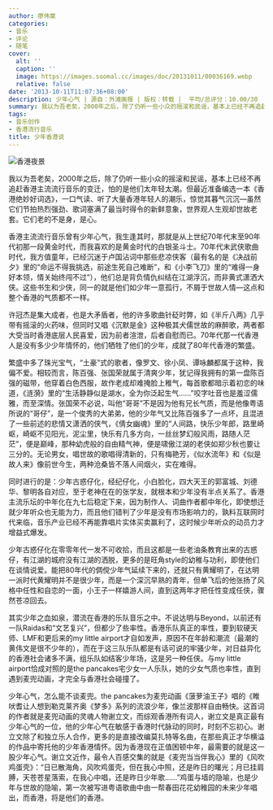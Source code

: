 ```yaml
---
author: 廖伟棠
categories:
- 音乐
- 评论
- 随笔
cover:
  alt: ''
  caption: ''
  image: https://images.soomal.cc/images/doc/20131011/00036169.webp
  relative: false
date: '2013-10-11T11:07:36+08:00'
description: 少年心气 | 源自：外滩画报 | 版权：转载 |  平均/总评分：10.00/30
summary: 我以为吾老矣，2000年之后，除了仍听一些小众的摇滚和民谣，基本上已经不再追赶香港主流流行音乐的变迁，怕的是他们太年轻太潮。但最近准备编选一本《香港绝妙好词选》，一口气读、听了大量香港年轻人的潮乐，惊觉其暮气沉沉―虽然它们节拍热烈强劲、歌词塞满了最当时得令的新鲜意象，世界观人生观却世故老套。它们老的不是身，是心……
tags:
- 音乐创作
- 香港流行音乐
title: 少年香港说
---
```


![香港夜景](https://images.soomal.cc/images/doc/20131011/00036169.webp)





我以为吾老矣，2000年之后，除了仍听一些小众的摇滚和民谣，基本上已经不再追赶香港主流流行音乐的变迁，怕的是他们太年轻太潮。但最近准备编选一本《香港绝妙好词选》，一口气读、听了大量香港年轻人的潮乐，惊觉其暮气沉沉―虽然它们节拍热烈强劲、歌词塞满了最当时得令的新鲜意象，世界观人生观却世故老套。它们老的不是身，是心。

香港主流流行音乐曾有少年心气，我生逢其时，那就是从上世纪70年代末至90年代初那一段黄金时代，而我喜欢的是黄金时代的白银圣斗士。70年代末武侠歌曲时代，我方值童年，已经沉迷于卢国沾词中那些悲凉侠客（最有名的是《决战前夕》里的“命运不得我挑选，前途生死自己难断”，和《小李飞刀》里的“难得一身好本领，情关始终闯不过”），他们总是背负情仇纠结在江湖浮沉，而非黄式潇洒大侠。这些书生和少侠，同一的就是他们如少年一意孤行，不屑于世故人情―这点和整个香港的气质都不一样。

许冠杰是集大成者，也是大矛盾者，他的许多歌曲针砭时弊，如《半斤八两》几乎带有摇滚的火药味，但同时又唱《沉默是金》这种极其犬儒世故的麻醉歌，两者都大受当时香港底层人民喜爱，因为前者渲泄，后者自慰而已。70年代那一代香港人是没有多少少年情怀的，他们牺牲了他们的少年，成就了80年代香港的繁盛。

繁盛中多了珠光宝气，“土豪”式的歌者，像罗文、徐小凤、谭咏麟都属于这种，我偏不爱。相较而言，陈百强、张国荣就属于清爽少年，犹记得我拥有的第一盘陈百强的磁带，他穿着白色西服，故作老成却难掩脸上稚气，每首歌都暗示着初恋的味道，《涟漪》里的“生活静静似是湖水，全为你泛起生气……”咬字吐音也是羞涩儒雅，而至深情。张国荣不必说，叫他“哥哥”不是因为他有兄长气质，而是他像粤语所说的“哥仔”，是一个俊秀的大弟弟，他的少年气又比陈百强多了一点坏，且混进了一些前述的悲情又潇洒的侠气，《倩女幽魂》里的“人间路，快乐少年郎，路里崎岖，崎岖不见阳光，泥尘里，快乐有几多方向，一丝丝梦幻般风雨，路随人茫茫”，便是巅峰，那种幼虎般的自由精气神，便是啸傲江湖的老侠如郑少秋也要让三分的。无论男女，唱世故的歌唱得清新的，只有梅艳芳，《似水流年》和《似是故人来》像前世今生，两种沧桑皆不落人间烟火，实在难得。

同时进行的是：少年古惑仔化，经纪仔化，小白脸化，四大天王的郭富城、刘德华、黎明各自对应，至于老神在在的张学友，就根本和少年没有半点关系了。香港主流乐坛的中年化在九七后稳定下来，因为制作人、词曲作者都中年化，即使想迁就少年听众也无能为力，而且他们错判了少年是没有市场影响力的，孰料互联网时代来临，音乐产业已经不再能靠唱片实体买卖赢利了，这时候少年听众的动员力才增益式爆发。

少年古惑仔化在零零年代一发不可收拾，而且这都是一些老油条教育出来的古惑仔，有江湖的城府没有江湖的洒脱，更多的是旺角style的幼稚与功利，即使他们在谈情说爱。能把80年代的倜傥少年气延续下来的，还就只有黄耀明了，在达明一派时代黄耀明并不是很少年，而是一个深沉早熟的青年，但单飞后的他张扬了风格中任性和自恋的一面，小王子一样嬉游人间，直到这两年才把任性变成任侠，骤然苍凉回去。

其实少年之血如泉，潜流在香港的乐队音乐之中。不说达明与Beyond，以前还有一队Raidas和“文艺复兴”，但都少了些率性。香港乐队真正的率性，要到软硬天师、LMF和更后来的my little airport才自如发声，原因不在年龄和潮流（最潮的黄伟文是很不少年的），而在于这三队乐队都是有话可说的牢骚少年，对日益异化的香港社会诸多不满，组乐队如结客少年场，这是另一种任侠。与my little airport恰成对照的是the pancakes宅少女一人乐队，她的少女气质也率性，直到遇到麦兜动画，才完全与香港社会碰撞了。

少年心气，怎么能不谈麦兜。the pancakes为麦兜动画《菠萝油王子》唱的《睢吠耆让人想到勒克莱齐奥《梦多》系列的流浪少年，像兰波那样自由畅快。这首词的作者就是麦兜动画的灵魂人物谢立文，而综观香港所有词人，谢立文是真正最有少年心气的一位，他的少年心气在敏感于香港时代脉动的同时，时刻不忘初心。谢立文除了和独立乐人合作，更多的是直接改编莫扎特等名曲，在那些真正才华横溢的作品中寄托他的少年香港情怀。因为香港现在正值困顿中年，最需要的就是这一股少年心气。谢立文近作，最令人百感交集的就是《麦兜当当伴我心》里的《风吹鸡蛋壳》：“日已散海角，风吹鸡蛋壳，但在我心中照，还是昨日的曙光；月已挂肩膊，天苍苍星落索，在我心中唱，还是昨日少年歌……”鸡蛋与墙的隐喻，也是少年与世故的隐喻，第一次被写进粤语歌曲中由一帮春田花花幼稚园的未来少年唱出，而香港，将是他们的香港。